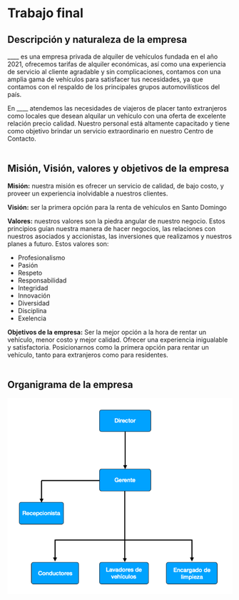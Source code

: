 # Trabajo final

## Descripción y naturaleza de la empresa
____ es una empresa privada de alquiler de vehículos fundada en el año 2021, ofrecemos tarifas de alquiler económicas, así como una experiencia de servicio al cliente agradable y sin complicaciones, contamos con una amplia gama de vehículos para satisfacer tus necesidades, ya que contamos con el respaldo de los principales grupos automovilísticos del país.

En ____ atendemos las necesidades de viajeros de placer tanto extranjeros como locales que desean alquilar un vehículo con una oferta de excelente relación precio calidad. Nuestro personal está altamente capacitado y tiene como objetivo brindar un servicio extraordinario en nuestro Centro de Contacto.
<br/>
<br/>
## Misión, Visión, valores y objetivos de la empresa

__Misión:__ nuestra misión es ofrecer un servicio de calidad, de bajo costo, y proveer un experiencia inolvidable a nuestros clientes.

__Visión:__ ser la primera opción para la renta de vehículos en Santo Domingo

__Valores:__ nuestros valores son la piedra angular de nuestro negocio. Estos principios guían nuestra manera de hacer negocios, las relaciones con nuestros asociados y accionistas, las inversiones que realizamos y nuestros planes a futuro. Estos valores son: 
* Profesionalismo
* Pasión
* Respeto
* Responsabilidad
* Integridad
* Innovación
* Diversidad
* Disciplina
* Exelencia

__Objetivos de la empresa:__ 
Ser la mejor opción a la hora de rentar un vehículo, menor costo y mejor calidad.
Ofrecer una experiencia inigualable y satisfactoria.
Posicionarnos como la primera opción para rentar un vehículo, tanto para extranjeros como para residentes.
<br/>
<br/>
## Organigrama de la empresa
![Organigrama de la empresa](./imagenes/organigrama.png)